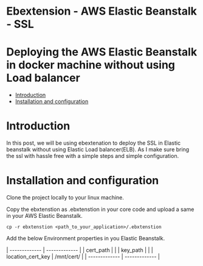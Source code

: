 # Ebextension - AWS Elastic Beanstalk - SSL
# Deploying the AWS Elastic Beanstalk in docker machine without using Load balancer
- [Introduction](#Introduction)
- [Installation and configuration](#Installation-and-configuration)

# Introduction
In this post, we will be using ebextenation to deploy the SSL in Elastic beanstalk without using Elastic Load balancer(ELB).
As I make sure bring the ssl with hassle free with a simple steps and simple configuration.

# Installation and configuration
Clone the project locally to your linux machine.

Copy the ebxtenstion as .ebxtenstion in your core code and upload a same in your AWS Elastic Beanstalk.

```
cp -r ebxtenstion <path_to_your_application>/.ebxtenstion
```

Add the below Environment properties in you Elastic Beanstalk.

| ------------- | ------------- |
| cert_path              | <link>        |
| key_path               | <link>        |
| location_cert_key      | /mnt/cert/    |
| ------------- | ------------- |
